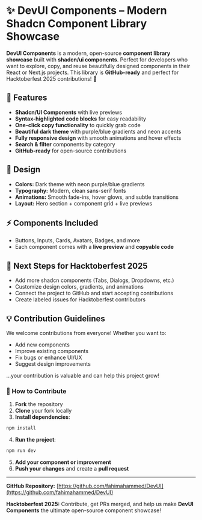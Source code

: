 # ✨ DevUI Components – Modern Shadcn Component Library Showcase

**DevUI Components** is a modern, open-source **component library showcase** built with **shadcn/ui components**. Perfect for developers who want to explore, copy, and reuse beautifully designed components in their React or Next.js projects. This library is **GitHub-ready** and perfect for Hacktoberfest 2025 contributions! 🚀

## 🌟 Features

* **Shadcn/UI Components** with live previews
* **Syntax-highlighted code blocks** for easy readability
* **One-click copy functionality** to quickly grab code
* **Beautiful dark theme** with purple/blue gradients and neon accents
* **Fully responsive design** with smooth animations and hover effects
* **Search & filter** components by category
* **GitHub-ready** for open-source contributions

## 🎨 Design

* **Colors:** Dark theme with neon purple/blue gradients
* **Typography:** Modern, clean sans-serif fonts
* **Animations:** Smooth fade-ins, hover glows, and subtle transitions
* **Layout:** Hero section + component grid + live previews

## ⚡ Components Included

* Buttons, Inputs, Cards, Avatars, Badges, and more
* Each component comes with a **live preview** and **copyable code**

## 📌 Next Steps for Hacktoberfest 2025

* Add more shadcn components (Tabs, Dialogs, Dropdowns, etc.)
* Customize design colors, gradients, and animations
* Connect the project to GitHub and start accepting contributions
* Create labeled issues for Hacktoberfest contributors

## 💡 Contribution Guidelines

We welcome contributions from everyone! Whether you want to:

* Add new components
* Improve existing components
* Fix bugs or enhance UI/UX
* Suggest design improvements

…your contribution is valuable and can help this project grow!

### 🚀 How to Contribute

1. **Fork** the repository
2. **Clone** your fork locally
3. **Install dependencies**:

```bash
npm install
```

4. **Run the project**:

```bash
npm run dev
```

5. **Add your component or improvement**
6. **Push your changes** and create a **pull request**

---

**GitHub Repository:** [https://github.com/fahimahammed/DevUI](https://github.com/fahimahammed/DevUI)

**Hacktoberfest 2025:** Contribute, get PRs merged, and help us make **DevUI Components** the ultimate open-source component showcase!

